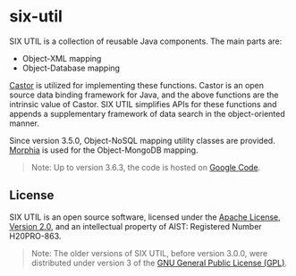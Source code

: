 # six-util

SIX UTIL is a collection of reusable Java components. The main parts are:
* Object-XML mapping
* Object-Database mapping

[Castor](http://castor.codehaus.org/) 
is utilized for implementing these functions. 
Castor is an open source data binding framework for Java, and 
the above functions are the intrinsic value of Castor. 
SIX UTIL simplifies APIs for these functions and appends a supplementary framework 
of data search in the object-oriented manner.

Since version 3.5.0, Object-NoSQL mapping utility classes are provided. 
[Morphia](https://github.com/mongodb/morphia) is used for the Object-MongoDB mapping.

> Note: Up to version 3.6.3, 
the code is hosted on [Google Code](http://code.google.com/p/six-util/).


## License 
SIX UTIL is an open source software, licensed under the 
[Apache License, Version 2.0](http://www.apache.org/licenses/), 
and an intellectual property of AIST: Registered Number H20PRO-863.

> Note: The older versions of SIX UTIL, before version 3.0.0, were distributed 
under version 3 of the [GNU General Public License (GPL)](http://www.gnu.org/licenses/gpl.html).

